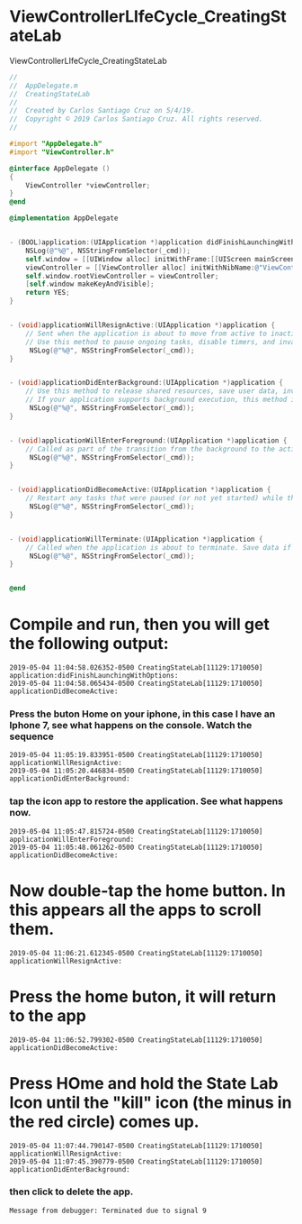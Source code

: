 # ViewControllerLIfeCycle_CreatingStateLab
ViewControllerLIfeCycle_CreatingStateLab

``` objective-c
//
//  AppDelegate.m
//  CreatingStateLab
//
//  Created by Carlos Santiago Cruz on 5/4/19.
//  Copyright © 2019 Carlos Santiago Cruz. All rights reserved.
//

#import "AppDelegate.h"
#import "ViewController.h"

@interface AppDelegate ()
{
    ViewController *viewController;
}
@end

@implementation AppDelegate


- (BOOL)application:(UIApplication *)application didFinishLaunchingWithOptions:(NSDictionary *)launchOptions {
    NSLog(@"%@", NSStringFromSelector(_cmd));
    self.window = [[UIWindow alloc] initWithFrame:[[UIScreen mainScreen] bounds]];
    viewController = [[ViewController alloc] initWithNibName:@"ViewController" bundle:nil];
    self.window.rootViewController = viewController;
    [self.window makeKeyAndVisible];
    return YES;
}


- (void)applicationWillResignActive:(UIApplication *)application {
    // Sent when the application is about to move from active to inactive state. This can occur for certain types of temporary interruptions (such as an incoming phone call or SMS message) or when the user quits the application and it begins the transition to the background state.
    // Use this method to pause ongoing tasks, disable timers, and invalidate graphics rendering callbacks. Games should use this method to pause the game.
     NSLog(@"%@", NSStringFromSelector(_cmd));
}


- (void)applicationDidEnterBackground:(UIApplication *)application {
    // Use this method to release shared resources, save user data, invalidate timers, and store enough application state information to restore your application to its current state in case it is terminated later.
    // If your application supports background execution, this method is called instead of applicationWillTerminate: when the user quits.
     NSLog(@"%@", NSStringFromSelector(_cmd));
}


- (void)applicationWillEnterForeground:(UIApplication *)application {
    // Called as part of the transition from the background to the active state; here you can undo many of the changes made on entering the background.
     NSLog(@"%@", NSStringFromSelector(_cmd));
}


- (void)applicationDidBecomeActive:(UIApplication *)application {
    // Restart any tasks that were paused (or not yet started) while the application was inactive. If the application was previously in the background, optionally refresh the user interface.
     NSLog(@"%@", NSStringFromSelector(_cmd));
}


- (void)applicationWillTerminate:(UIApplication *)application {
    // Called when the application is about to terminate. Save data if appropriate. See also applicationDidEnterBackground:.
     NSLog(@"%@", NSStringFromSelector(_cmd));
}


@end
```

# Compile and run, then you will get the following output:

``` console
2019-05-04 11:04:58.026352-0500 CreatingStateLab[11129:1710050] application:didFinishLaunchingWithOptions:
2019-05-04 11:04:58.065434-0500 CreatingStateLab[11129:1710050] applicationDidBecomeActive:
```

### Press the buton Home on your iphone, in this case I have an Iphone 7, see what happens on the console. Watch the sequence

``` console
2019-05-04 11:05:19.833951-0500 CreatingStateLab[11129:1710050] applicationWillResignActive:
2019-05-04 11:05:20.446834-0500 CreatingStateLab[11129:1710050] applicationDidEnterBackground:
```

### tap the icon app to restore the application. See what happens now.

``` console 
2019-05-04 11:05:47.815724-0500 CreatingStateLab[11129:1710050] applicationWillEnterForeground:
2019-05-04 11:05:48.061262-0500 CreatingStateLab[11129:1710050] applicationDidBecomeActive:
```

# Now double-tap the home button. In this appears all the apps to scroll them.

``` console
2019-05-04 11:06:21.612345-0500 CreatingStateLab[11129:1710050] applicationWillResignActive:
```

# Press the home buton, it will return to the app

``` console
2019-05-04 11:06:52.799302-0500 CreatingStateLab[11129:1710050] applicationDidBecomeActive:
```

# Press HOme and hold the State Lab Icon until the "kill" icon (the minus in the red circle) comes up.

``` console
2019-05-04 11:07:44.790147-0500 CreatingStateLab[11129:1710050] applicationWillResignActive:
2019-05-04 11:07:45.390779-0500 CreatingStateLab[11129:1710050] applicationDidEnterBackground:

```
### then click to delete the app.
``` console
Message from debugger: Terminated due to signal 9
```




